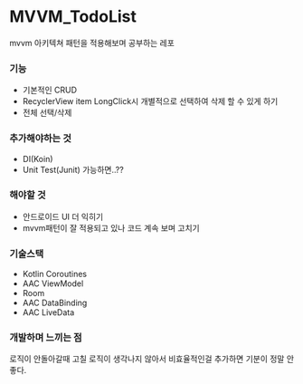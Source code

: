 # MVVM_TodoList
mvvm 아키텍쳐 패턴을 적용해보며 공부하는 레포


### 기능
* 기본적인 CRUD
* RecyclerView item LongClick시 개별적으로 선택하여 삭제 할 수 있게 하기
* 전체 선택/삭제
### 추가해야하는 것
* DI(Koin)
* Unit Test(Junit) 가능하면..??

### 해야할 것
* 안드로이드 UI 더 익히기
* mvvm패턴이 잘 적용되고 있나 코드 계속 보며 고치기

### 기술스택
* Kotlin Coroutines
* AAC ViewModel
* Room
* AAC DataBinding
* AAC LiveData
### 개발하며 느끼는 점
로직이 안돌아갈때 고칠 로직이 생각나지 않아서 비효율적인걸 추가하면 기분이 정말 안좋다.
